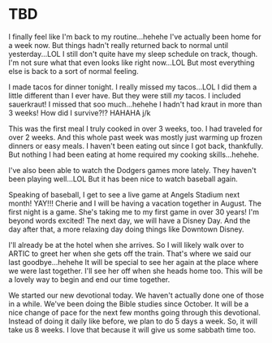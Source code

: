 # TBD

I finally feel like I'm back to my routine...hehehe I've actually been home for a week now. But things hadn't really returned back to normal until yesterday...LOL I still don't quite have my sleep schedule on track, though. I'm not sure what that even looks like right now...LOL But most everything else is back to a sort of normal feeling.

I made tacos for dinner tonight. I really missed my tacos...LOL I did them a little different than I ever have. But they were still *my* tacos. I included sauerkraut! I missed that soo much...hehehe I hadn't had kraut in more than 3 weeks! How did I survive?!? HAHAHA j/k

This was the first meal I truly cooked in over 3 weeks, too. I had traveled for over 2 weeks. And this whole past week was mostly just warming up frozen dinners or easy meals. I haven't been eating out since I got back, thankfully. But nothing I had been eating at home required my cooking skills...hehehe.

I've also been able to watch the Dodgers games more lately. They haven't been playing well...LOL But it has been nice to watch baseball again.

Speaking of baseball, I get to see a live game at Angels Stadium next month! YAY!!! Cherie and I will be having a vacation together in August. The first night is a game. She's taking me to my first game in over 30 years! I'm beyond words excited! The next day, we will have a Disney Day. And the day after that, a more relaxing day doing things like Downtown Disney.

I'll already be at the hotel when she arrives. So I will likely walk over to ARTIC to greet her when she gets off the train. That's where we said our last goodbye...hehehe It will be special to see her again at the place where we were last together. I'll see her off when she heads home too. This will be a lovely way to begin and end our time together.

We started our new devotional today. We haven't actually done one of those in a while. We've been doing the Bible studies since October. It will be a nice change of pace for the next few months going through this devotional. Instead of doing it daily like before, we plan to do 5 days a week. So, it will take us 8 weeks. I love that because it will give us some sabbath time too.

